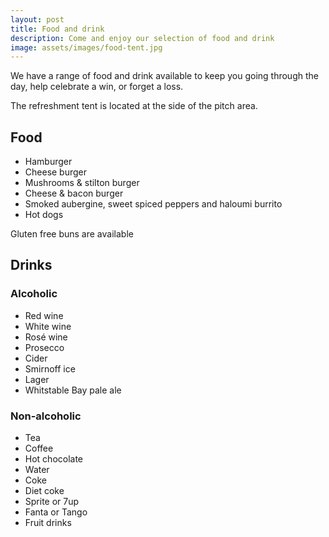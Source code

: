 ```yaml
---
layout: post
title: Food and drink
description: Come and enjoy our selection of food and drink 
image: assets/images/food-tent.jpg
---
```


We have a range of food and drink available to keep you going through the day, help celebrate a win, or forget a loss.

The refreshment tent is located at the side of the pitch area.


## Food 

* Hamburger 
* Cheese burger 
* Mushrooms & stilton burger 
* Cheese & bacon burger 
* Smoked aubergine, sweet spiced peppers and haloumi burrito
* Hot dogs

Gluten free buns are available


## Drinks

### Alcoholic

* Red wine
* White wine
* Ros&eacute; wine
* Prosecco
* Cider
* Smirnoff ice
* Lager 
* Whitstable Bay pale ale




### Non-alcoholic

* Tea 
* Coffee
* Hot chocolate
* Water
* Coke
* Diet coke
* Sprite or 7up
* Fanta or Tango
* Fruit drinks


